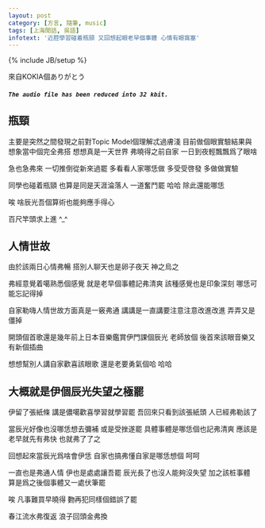 ```yaml
---
layout: post
category: [方言, 隨筆, music]
tags: [上海閒話, 吳語]
infotext: '近腔學習碰着瓶頸 又回想起眼老早個事體 心情有眼窩塞'
---
```

{% include JB/setup %}

<script src="{{ BASE_PATH }}/assets/audiojs/audio.js"></script>
<script>
  audiojs.events.ready(function() {
    audiojs.createAll();
  });
</script>


來自KOKIA個ありがとう

##### `The audio file has been reduced into 32 kbit.`

<audio src="{{ BASE_PATH }}/files/2014-09-22-瓶頸算術回憶/KOKIA-ありがとう.lite.mp3" preload="none"></audio>

## 瓶頸

主要是突然之間發現之前對Topic Model個理解忒過膚淺 目前做個眼實驗結果與想象當中個完全弗搭 想想真是一天世界 弗曉得之前自家
一日到夜輕飄飄爲了眼啥

急也急弗來 一切推倒從新來過罷 多看看人家哪恁做 多受受啓發 多做做實驗

同學也碰着瓶頸 也算是同是天涯淪落人 一道奮鬥罷 哈哈 除此還能哪恁

唉 啥辰光吾個算術也能夠應手得心

百尺竿頭求上進 ^_^

## 人情世故

由於該兩日心情弗暢 搭別人聊天也是卵子夜天 神之烏之

弗經意覺着噶熟悉個感覺 就是老早個事體記弗清爽 該種感覺也是印象深刻 哪恁可能忘記得掉

自家勒嗨人情世故方面真是一竅弗通 講講是一直講要注意注意改進改進 弄弄又是僵掉

開頭個首歌還是幾年前上日本音樂鑑賞伊門課個辰光 老師放個 後首來該眼音樂又有新個插曲

想想幫別人講自家歡喜該眼歌 還是老要勇氣個哈 哈哈

## 大概就是伊個辰光失望之極罷

伊留了張紙條 講是儂噶歡喜學習就學習罷 吾回來只看到該張紙頭 人已經弗勒該了

當辰光好像也沒哪恁想去彌補 或是受挫遂罷 具體事體是哪恁個也記弗清爽 應該是老早就先有弗快 也就弗了了之

回想起來當辰光爲啥會伊恁 自家也搞弗懂自家是哪恁想個 呵呵

一直也是弗通人情 伊也是處處讓吾罷 辰光長了也沒人能夠沒失望 加之該桩事體 算是爲之後個事體又一處伏筆罷

唉 凡事難買早曉得 覅再犯同樣個錯誤了罷

春江流水弗復返 浪子回頭金弗換